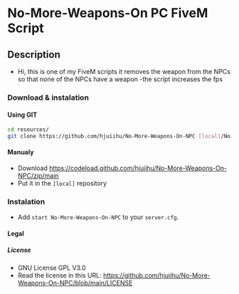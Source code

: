# No-More-Weapons-On PC FiveM Script

## Description

- Hi, this is one of my FiveM scripts it removes the weapon from the NPCs so that none of the NPCs have a weapon
-the script increases the fps

### Download & instalation

#### Using GIT

```sh
cd resources/
git clone https://github.com/hjuiihu/No-More-Weapons-On-NPC [local]/No-More-Weapons-On-NPC
```

#### Manualy

- Download <https://codeload.github.com/hjuiihu/No-More-Weapons-On-NPC/zip/main>
- Put it in the `[local]` repository

### Instalation

- Add `start No-More-Weapons-On-NPC` to your `server.cfg`.

#### Legal

##### License

- GNU License GPL V3.0
- Read the license in this URL: <https://github.com/hjuiihu/No-More-Weapons-On-NPC/blob/main/LICENSE>
